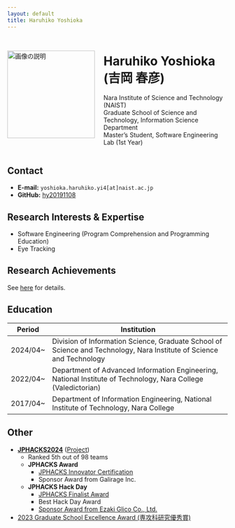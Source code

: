 ```yaml
---
layout: default
title: Haruhiko Yoshioka
---
```


<div style="display: flex; align-items: center; flex-wrap: wrap;">
  <div style="flex: 0 0 auto; margin-right: 20px;">
    <img src="{{ '/images/yoshioka.jpg' | relative_url }}" alt="画像の説明" style="width: 200px; max-width: 100%; height: auto;">
  </div>
  <div style="flex: 1; word-break: keep-all;">
    <h1>Haruhiko Yoshioka (吉岡 春彦)</h1>
    <p>
      Nara Institute of Science and Technology (NAIST)<br>
      Graduate School of Science and Technology, Information Science Department<br>
      Master’s Student, Software Engineering Lab (1st Year)
    </p>
  </div>
</div>

## Contact
- **E-mail:** `yoshioka.haruhiko.yi4[at]naist.ac.jp`
- **GitHub:** [hy20191108](https://github.com/hy20191108)

## Research Interests & Expertise
- Software Engineering (Program Comprehension and Programming Education)
- Eye Tracking

## Research Achievements
See [here](achievements.md) for details.

## Education

| Period   | Institution                                                                                                          |
| -------- | -------------------------------------------------------------------------------------------------------------------- |
| 2024/04~ | Division of Information Science, Graduate School of Science and Technology, Nara Institute of Science and Technology |
| 2022/04~ | Department of Advanced Information Engineering, National Institute of Technology, Nara College (Valedictorian)       |
| 2017/04~ | Department of Information Engineering, National Institute of Technology, Nara College                                |

## Other
- **[JPHACKS2024](https://jphacks.com/2024/)** ([Project](https://github.com/jphacks/os_2407))
  - Ranked 5th out of 98 teams
  - **JPHACKS Award**
    - [JPHACKS Innovator Certification](https://jphacks.com/2024/result/)
    - Sponsor Award from Galirage Inc.
  - **JPHACKS Hack Day**
    - [JPHACKS Finalist Award](https://jphacks.com/information/award-finalists2024/#:~:text=Eventpix(OS_2407%EF%BC%9AEventpix))
    - Best Hack Day Award
    - [Sponsor Award from Ezaki Glico Co., Ltd.](https://www.glico.com/jp/health/contents/JPHACKS_2024/)
- [2023 Graduate School Excellence Award (専攻科研究優秀賞)](https://www.nara-k.ac.jp/life/CAMPUS141.pdf)
